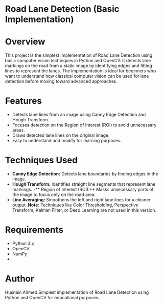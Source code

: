 # Road Lane Detection (Basic Implementation)

# Overview
  
This project is the simplest implementation of Road Lane Detection using basic computer vision techniques in Python and OpenCV.
It detects lane markings on the road from a static image by identifying edges and fitting lines to represent the lanes.
The implementation is ideal for beginners who want to understand how classical computer vision can be used for lane detection before moving toward advanced approaches.

# Features
- Detects lane lines from an image using Canny Edge Detection and Hough Transform.
- Focuses detection on the Region of Interest (ROI) to avoid unnecessary areas.
- Draws detected lane lines on the original image.
- Easy to understand and modify for learning purposes.

# Techniques Used

- **Canny Edge Detection:** Detects lane boundaries by finding edges in the image.
- **Hough Transform:** Identifies straight line segments that represent lane markings.
-** Region of Interest (ROI):** Masks unnecessary parts of the image to focus only on the road area.
- **Line Averaging:** Smoothens the left and right lane lines for a cleaner output.
**Note:** Techniques like Color Thresholding, Perspective Transform, Kalman Filter, or Deep Learning are not used in this version.

# Requirements
- Python 3.x
- OpenCV
- NumPy
- 
# Author
Husnain Ahmed
Simplest implementation of Road Lane Detection using Python and OpenCV for educational purposes.
